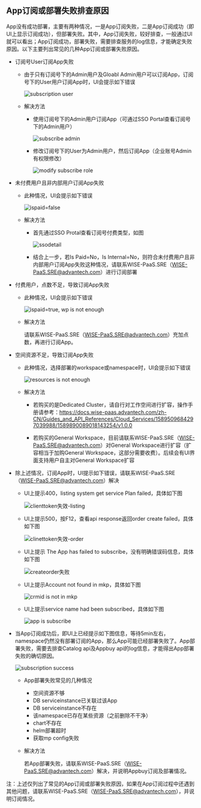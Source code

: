 ## App订阅或部署失败排查原因

App没有成功部署，主要有两种情况，一是App订阅失败，二是App订阅成功（即UI上显示订阅成功），但部署失败。其中，App订阅失败，较好排查，一般通过UI就可以看出；App订阅成功，部署失败，需要排查服务的log信息，才能确定失败原因。以下主要列出常见的几种App订阅或部署失败原因。

- 订阅号User订阅App失败  

    - 由于只有订阅号下的Admin用户及Gloabl Admin用户可以订阅App，订阅号下的User用户订阅App时，UI会提示如下错误
 
       ![subscription user](image/subscription-user.png)
     
    - 解决方法

      - 使用订阅号下的Admin用户订阅App（可通过SSO Portal查看订阅号下的Admin用户）

        ![subscribe admin](image/subscribe-admin.png)

      - 修改订阅号下的User为Admin用户，然后订阅App（企业账号Admin有权限修改）

        ![modify subscribe role](image/modify-subscribe-role.png)

- 未付费用户且非内部用户订阅App失败

    - 此种情况，UI会提示如下错误

         ![ispaid=false](image/ispaid=false.png)

    - 解决方法

      - 首先通过SSO Protal查看订阅号付费类型，如图

          ![ssodetail](image/ssodetail.png)

      - 结合上一步，若Is Paid=No，Is Internal=No，则符合未付费用户且非内部用户订阅App失败这种情况，请联系WISE-PaaS.SRE（WISE-PaaS.SRE@advantech.com）进行订阅部署

- 付费用户，点数不足，导致订阅App失败

    - 此种情况，UI会提示如下错误

       ![ispaid=true, wp is not enough](image/ispaid=truewp-is-not-enough.png)

    - 解决方法

        请联系WISE-PaaS.SRE（WISE-PaaS.SRE@advantech.com）充加点数，再进行订阅App。

- 空间资源不足，导致订阅App失败  

    - 此种情况，选择部署的workspace或namespace时，UI会提示如下错误

       ![resources is not enough](image/resources-is-not-enough.png)

    - 解决方法

      - 若购买的是Dedicated Cluster，请自行对工作空间进行扩容，操作手册请参考：https://docs.wise-paas.advantech.com/zh-CN/Guides_and_API_References/Cloud_Services/1589509684297039988/1589890089018143254/v1.0.0   

      - 若购买的General Workspace，目前请联系WISE-PaaS.SRE（WISE-PaaS.SRE@advantech.com）对General Workspace进行扩容（扩容相当于加购General Workspace，这部分需要收费）。后续会有UI界面支持用户自主对General Workspace扩容

- 除上述情况，订阅App时，UI提示如下错误，请联系WISE-PaaS.SRE（WISE-PaaS.SRE@advantech.com）解决
    - UI上提示400，listing system get service Plan failed，具体如下图

         ![clienttoken失效-listing](image/clienttoken失效-listing.png)

    - UI上提示500，按F12，查看api response返回order create failed，具体如下图

         ![clinettoken失效-order](image/clinettoken失效-order.png)

    - UI上提示 The App has failed to subscribe，没有明确错误码信息，具体如下图

        ![createorder失败](image/createorder失败.png)

    - UI上提示Account not found in mkp，具体如下图

       ![crmid is not in mkp](image/crmid-is-not-in-mkp.png)

    - UI上提示service name had been subscribed，具体如下图

       ![app is subscribe](image/app-is-subscribe.png)

- 当App订阅成功后，即UI上已经提示如下图信息，等待5min左右，namespace仍然没有部署订阅的App，那么App可能已经部署失败了。App部署失败，需要去排查Catalog api及Appbuy api的log信息，才能得出App部署失败的确切原因。

     ![subscription success](image/subscription-success.png)

    - App部署失败常见的几种情况
        - 空间资源不够
        - DB serviceinstance已关联过该App
        - DB serviceinstance不存在
        - 该namespace已存在某些资源（之前删除不干净）
        - chart不存在
        - helm部署超时
        - 获取mp config失败

    - 解决方法

        若App部署失败，请联系WISE-PaaS.SRE（WISE-PaaS.SRE@advantech.com）解决，并说明Appbuy订阅及部署情况。

注：上述仅列出了常见的App订阅或部署失败原因，如果在App订阅过程中还遇到其他问题，请联系WISE-PaaS.SRE（WISE-PaaS.SRE@advantech.com），并说明订阅情况。

